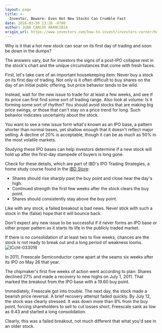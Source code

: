 ```yaml
---
layout: page
title: >-
  Investor, Beware: Even Hot New Stocks Can Crumble Fast
date: 2016-03-30 13:20 -0700
author: JUAN CARLOS ARANCIBIA
origin_url: https://www.investors.com/how-to-invest/investors-corner/how-even-hot-new-stocks-can-crumble
---
```





Why is it that a hot new stock can soar on its first day of trading and soon be down in the dumps?


The answers vary, but for investors the signs of a post-IPO collapse rest in the stock's chart and the unique circumstances that come with fresh faces.


First, let's take care of an important housekeeping item: Never buy a stock on its first day of trading. Not only is it often difficult to buy shares on the day of an initial public offering, but price behavior tends to be wild.


Instead, wait for the new issue to trade for at least a few weeks, and see if its price can first find some sort of trading range. Also look at volume: Is it forming some sort of rhythm? You should avoid stocks that are making big price swings, or those that can't stay on a price trend for long. Such behavior indicates uncertainty about the stock.


You want to see a new issue form what's known as an IPO base, a pattern shorter than normal bases, yet shallow enough that it doesn't reflect major selling. A decline of 20% is acceptable, though it can be as much as 50% in the most volatile markets.


Studying these IPO bases can help investors determine if a new stock will hold up after the first-day stampede of buyers is long gone.


Check for these details, which are part of IBD's IPO Trading Strategies, a home study course found in the [IBD Store](http://shop.investors.com/products/ibd-home-study-program/beginning-strategies-for-successful-investing/):


* Shares should rise sharply past the buy point and close near the day's high.
* Continued strength the first few weeks after the stock clears the buy point.
* Shares should consistently stay above the buy point.


Like with any stock, a failed breakout is bad news. Never stick with such a stock in the (false) hope that it will bounce back.


Don't expect any new issue to be successful if it never forms an IPO base or other proper pattern as it starts its life in the publicly traded market.


If there is no consolidation of at least two to five weeks, chances are the stock is not ready to break out and a long period of weakness looms.![ICcht-033016](https://www.investors.com/wp-content/uploads/2016/03/ICcht-033016-1024x543.jpg)


In 2011, Freescale Semiconductor came apart at the seams six weeks after its IPO on May 26 that year.


The chipmaker's first five weeks of action went according to plan: Shares declined 27% and made a recovery to new highs on July 1, 2011. That marked the breakout from the IPO base with a 19.60 buy point.


Immediately, Freescale got into trouble. The next day, the stock made a bearish price reversal. A brief recovery attempt faded quickly. By July 12, the stock was clearly stressed. It was down more than 8% from the buy point, forcing shareholders to sell to cut losses short. Freescale sank as low as 9.43 and started a long consolidation.


Clearly, this was a failed breakout, not much different that what you'd see in an older stock.




